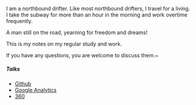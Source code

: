

I am a northbound drifter. Like most northbound drifters, I travel for a living. I take the subway for more than an hour in the morning and work overtime frequently.

A man still on the road, yearning for freedom and dreams!

This is my notes on my regular study and work.

If you have any questions, you are welcome to discuss them.~

##### Talks

- [Github](https://github.com)
- [Google Analytics](https://analytics.google.com/analytics)
- [360](https://github.com/Qihoo360)